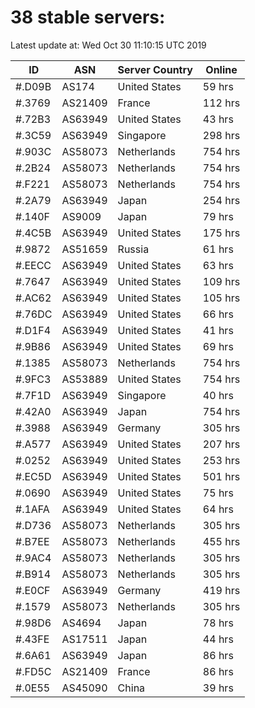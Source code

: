 # 38 stable servers:

Latest update at: Wed Oct 30 11:10:15 UTC 2019

| ID | ASN | Server Country | Online |
| -- | --- | -------------- | ------ |
| #.D09B | AS174 | United States | 59 hrs |
| #.3769 | AS21409 | France | 112 hrs |
| #.72B3 | AS63949 | United States | 43 hrs |
| #.3C59 | AS63949 | Singapore | 298 hrs |
| #.903C | AS58073 | Netherlands | 754 hrs |
| #.2B24 | AS58073 | Netherlands | 754 hrs |
| #.F221 | AS58073 | Netherlands | 754 hrs |
| #.2A79 | AS63949 | Japan | 254 hrs |
| #.140F | AS9009 | Japan | 79 hrs |
| #.4C5B | AS63949 | United States | 175 hrs |
| #.9872 | AS51659 | Russia | 61 hrs |
| #.EECC | AS63949 | United States | 63 hrs |
| #.7647 | AS63949 | United States | 109 hrs |
| #.AC62 | AS63949 | United States | 105 hrs |
| #.76DC | AS63949 | United States | 66 hrs |
| #.D1F4 | AS63949 | United States | 41 hrs |
| #.9B86 | AS63949 | United States | 69 hrs |
| #.1385 | AS58073 | Netherlands | 754 hrs |
| #.9FC3 | AS53889 | United States | 754 hrs |
| #.7F1D | AS63949 | Singapore | 40 hrs |
| #.42A0 | AS63949 | Japan | 754 hrs |
| #.3988 | AS63949 | Germany | 305 hrs |
| #.A577 | AS63949 | United States | 207 hrs |
| #.0252 | AS63949 | United States | 253 hrs |
| #.EC5D | AS63949 | United States | 501 hrs |
| #.0690 | AS63949 | United States | 75 hrs |
| #.1AFA | AS63949 | United States | 64 hrs |
| #.D736 | AS58073 | Netherlands | 305 hrs |
| #.B7EE | AS58073 | Netherlands | 455 hrs |
| #.9AC4 | AS58073 | Netherlands | 305 hrs |
| #.B914 | AS58073 | Netherlands | 305 hrs |
| #.E0CF | AS63949 | Germany | 419 hrs |
| #.1579 | AS58073 | Netherlands | 305 hrs |
| #.98D6 | AS4694 | Japan | 78 hrs |
| #.43FE | AS17511 | Japan | 44 hrs |
| #.6A61 | AS63949 | Japan | 86 hrs |
| #.FD5C | AS21409 | France | 86 hrs |
| #.0E55 | AS45090 | China | 39 hrs |

